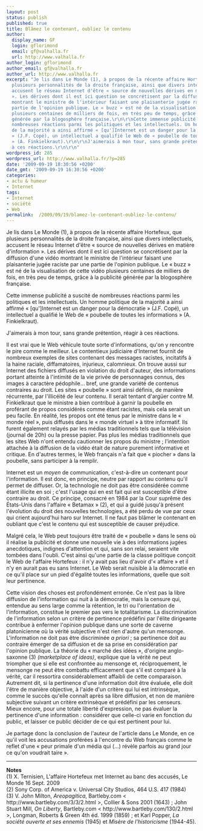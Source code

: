 ```yaml
---
layout: post
status: publish
published: true
title: Blâmez le contenant, oubliez le contenu
author:
  display_name: GF
  login: gflorimond
  email: gf@valhalla.fr
  url: http://www.valhalla.fr
author_login: gflorimond
author_email: gf@valhalla.fr
author_url: http://www.valhalla.fr
excerpt: "Je lis dans Le Monde (1), à propos de la récente affaire Hortefeux, que
  plusieurs personnalités de la droite française, ainsi que divers intellectuels,
  accusent le réseau Internet d'être « source de nouvelles dérives en matière d'information
  ». Les dérives dont il est ici question se concrétisent par la diffusion d'une vidéo
  montrant le ministre de l'intérieur faisant une plaisanterie jugée raciste par une
  partie de l'opinion publique. Le « buzz » est né de la visualisation de cette vidéo
  plusieurs centaines de milliers de fois, en très peu de temps, grâce à la publicité
  générée par la blogosphère française.\r\n\r\nCette immense publicité a suscité de
  nombreuses réactions parmi les politiques et les intellectuels. Un homme politique
  de la majorité a ainsi affirmé « [qu']Internet est un danger pour la démocratie
  » (J.F. Copé), un intellectuel a qualifié le Web de « poubelle de toutes les informations
  » (A. Finkielkraut).\r\n\r\nJ'aimerais à mon tour, sans grande prétention, réagir
  à ces réactions.\r\n\r\n"
wordpress_id: 285
wordpress_url: http://www.valhalla.fr/?p=285
date: '2009-09-19 18:30:56 +0200'
date_gmt: '2009-09-19 16:30:56 +0200'
categories:
- actu & humeur
- Internet
tags:
- Internet
- société
- Web
permalink:  /2009/09/19/blamez-le-contenant-oubliez-le-contenu/
---
```

<p>Je lis dans Le Monde (1), à propos de la récente affaire Hortefeux, que plusieurs personnalités de la droite française, ainsi que divers intellectuels, accusent le réseau Internet d'être « source de nouvelles dérives en matière d'information ». Les dérives dont il est ici question se concrétisent par la diffusion d'une vidéo montrant le ministre de l'intérieur faisant une plaisanterie jugée raciste par une partie de l'opinion publique. Le « buzz » est né de la visualisation de cette vidéo plusieurs centaines de milliers de fois, en très peu de temps, grâce à la publicité générée par la blogosphère française.</p>
<p>Cette immense publicité a suscité de nombreuses réactions parmi les politiques et les intellectuels. Un homme politique de la majorité a ainsi affirmé « [qu']Internet est un danger pour la démocratie » (J.F. Copé), un intellectuel a qualifié le Web de « poubelle de toutes les informations » (A. Finkielkraut).</p>
<p>J'aimerais à mon tour, sans grande prétention, réagir à ces réactions.</p>
<p><a id="more"></a><a id="more-285"></a></p>
<p>Il est vrai que le Web véhicule toute sorte d'informations, qu'on y rencontre le pire comme le meilleur. Le contentieux judiciaire d'Internet fournit de nombreux exemples de sites contenant des messages racistes, incitatifs à la haine raciale, diffamatoires, injurieux, calomnieux. On trouve aussi sur Internet des fichiers diffusés en violation du droit d'auteur, des informations portant atteinte à l'intimité de la vie privée de personnages connus, des images à caractère pédophile... bref, une grande variété de contenus contraires au droit. Les sites « poubelle » sont ainsi définis, de manière récurrente, par l'illicéité de leur contenu. Il serait tentant d'argüer contre M. Finkielkraut que le ministre a bien contribué à garnir la poubelle en proférant de propos considérés comme étant racistes, mais cela serait un peu facile. En réalité, les propos ont été tenus par le ministre dans le « monde réel », puis diffusés dans le « monde virtuel » à titre informatif.  Ils furent également relayés par les médias traditionnels tels que la télévision (journal de 20h) ou la presse papier. Pas plus les médias traditionnels que les sites Web n'ont entendu cautionner les propos du ministre ; l'intention attachée à la diffusion de la vidéo était de nature purement informative et critique. En d'autres termes, le Web français n'a fait que « piocher » dans la poubelle, sans participer à la remplir.</p>
<p>Internet est un <em>moyen</em> de communication, c'est-à-dire un contenant pour l'information. Il est donc, en principe, neutre par rapport au contenu qu'il permet de diffuser. Or, la technologie ne doit pas être considérée comme étant illicite en soi ; c'est l'usage qui en est fait qui est susceptible d'être contraire au droit. Ce principe, consacré en 1984 par la Cour suprême des États-Unis dans l'affaire « Betamax » (2), et qui a guidé jusqu'à présent l'évolution du droit des nouvelles technologies, a été perdu de vue par ceux qui crient aujourd'hui haro sur Internet. Il ne faut pas blâmer le contenant en oubliant que c'est le contenu qui est susceptible de causer préjudice.</p>
<p>Malgré cela, le Web peut toujours être traité de « poubelle » dans le sens où il réalise la publicité et donne une nouvelle vie à des informations jugées anecdotiques, indignes d'attention et qui, sans son relai, seraient vite tombées dans l'oubli. C'est ainsi qu'une partie de la classe politique conçoit le Web de l'affaire Hortefeux : il n'y avait pas lieu d'avoir d'« affaire » et il n'y en aurait pas eu sans Internet. Le Web serait nuisible à la démocratie en ce qu'il place sur un pied d'égalité toutes les informations, quelle que soit leur pertinence.</p>
<p>Cette vision des choses est profondément erronée. Ce n'est pas la libre diffusion de l'information qui nuit à la démocratie, mais la censure qui, entendue au sens large comme la rétention, le tri ou l'orientation de l'information, constitue le premier pas vers le totalitarisme. La discrimination de l'information selon un critère de pertinence prédéfini par l'élite dirigeante contribue à enfermer l'opinion publique dans une sorte de caverne platonicienne où la vérité subjective n'est rien d'autre qu'un mensonge. L'information ne doit pas être discriminée <em>a priori</em> ; sa pertinence doit au contraire émerger de sa diffusion et de sa prise en considération par l'opinion publique.  La théorie du « marché des idées », d'origine anglo-saxonne (3) <em>(marketplace of ideas)</em>, explique que la vérité ne peut triompher que si elle est confrontée au mensonge et, réciproquement, le mensonge ne peut être combattu efficacement que s'il est comparé à la vérité, car il ressortira considérablement affaibli de cette comparaison. Autrement dit, si la pertinence d'une information doit être évaluée, elle doit l'être de manière objective, à l'aide d'un critère qui lui est intrinsèque, comme le succès qu'elle connaît après sa libre diffusion, et non de manière subjective suivant un critère extrinsèque et prédéfini par les censeurs. Mieux encore, pour une totale liberté d'expression, ne pas évaluer la pertinence d'une information : considérer que celle-ci varie en fonction du public, et laisser ce public décider de ce qui est pertinent pour lui.</p>
<p>Je partage donc la conclusion de l'auteur de l'article dans Le Monde, en ce qu'il voit les accusations proférées à l'encontre du Web français comme le reflet d'une « peur primale d'un média qui (...) révèle parfois au grand jour ce qu'on voudrait taire ».</p>
<hr />
<b>Notes</b><br />
(1) X. Ternisien, L'affaire Hortefeux met Internet au banc des accusés, Le Monde 16 Sept. 2009<br />
(2) Sony Corp. of America v. Universal City Studios, 464 U.S. 417 (1984)<br />
(3) V. John Milton, <i>Areopagitica</i>, Bartleby.com < http://www.bartleby.com/3/3/2.html >, Collier & Sons 2001 (1643) ; John Stuart Mill, <i>On Liberty</i>, Bartleby.com < http://www.bartleby.com/130/2.html >, Longman, Roberts & Green 4th éd. 1999 (1859) ; et Karl Popper, <i>La société ouverte et ses ennemis</i> (1945) et <i>Misère de l'historicisme</i> (1944-45).</p>
